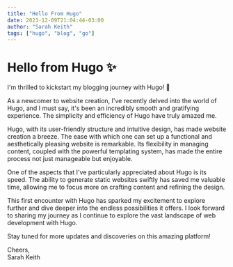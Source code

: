 ```yaml
---
title: "Hello From Hugo"
date: 2023-12-09T21:04:44-03:00
author: "Sarah Keith"
tags: ["hugo", "blog", "go"]
---
```


# Hello from Hugo ✨

I'm thrilled to kickstart my blogging journey with Hugo! 🚀

As a newcomer to website creation, I've recently delved into the world of Hugo, and I must say, it's been an incredibly smooth and gratifying experience. The simplicity and efficiency of Hugo have truly amazed me.

Hugo, with its user-friendly structure and intuitive design, has made website creation a breeze. The ease with which one can set up a functional and aesthetically pleasing website is remarkable. Its flexibility in managing content, coupled with the powerful templating system, has made the entire process not just manageable but enjoyable.

One of the aspects that I've particularly appreciated about Hugo is its speed. The ability to generate static websites swiftly has saved me valuable time, allowing me to focus more on crafting content and refining the design.

This first encounter with Hugo has sparked my excitement to explore further and dive deeper into the endless possibilities it offers. I look forward to sharing my journey as I continue to explore the vast landscape of web development with Hugo.

Stay tuned for more updates and discoveries on this amazing platform!

Cheers,  
Sarah Keith
